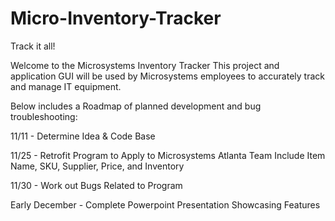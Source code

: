 # Micro-Inventory-Tracker
Track it all!

Welcome to the Microsystems Inventory Tracker
This project and application GUI will be used by Microsystems employees to accurately track and manage IT equipment.

Below includes a Roadmap of planned development and bug troubleshooting:

11/11 - Determine Idea & Code Base 

11/25 - Retrofit Program to Apply to Microsystems Atlanta Team
    Include Item Name, SKU, Supplier, Price, and Inventory

11/30 - Work out Bugs Related to Program

Early December - Complete Powerpoint Presentation Showcasing Features
